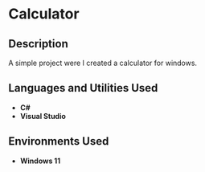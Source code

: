 <h1>Calculator</h1>

<h2>Description</h2>
A simple project were I created a calculator for windows.
<br />


<h2>Languages and Utilities Used</h2>

- <b>C#</b> 
- <b>Visual Studio</b>

<h2>Environments Used </h2>

- <b>Windows 11</b> 


<!--
 ```diff
- text in red
+ text in green
! text in orange
# text in gray
@@ text in purple (and bold)@@
```
--!>
